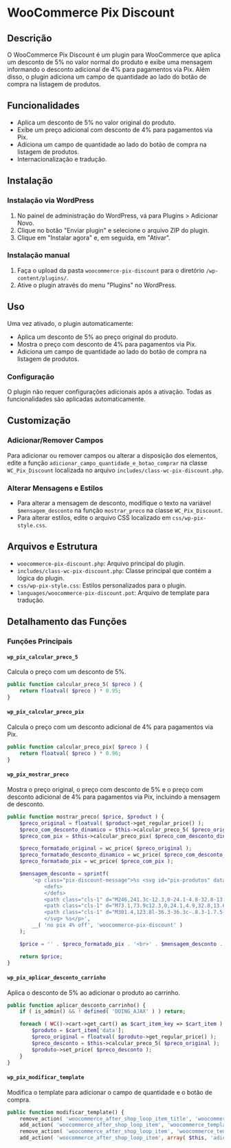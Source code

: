 # WooCommerce Pix Discount

## Descrição
O WooCommerce Pix Discount é um plugin para WooCommerce que aplica um desconto de 5% no valor normal do produto e exibe uma mensagem informando o desconto adicional de 4% para pagamentos via Pix. Além disso, o plugin adiciona um campo de quantidade ao lado do botão de compra na listagem de produtos.

## Funcionalidades
- Aplica um desconto de 5% no valor original do produto.
- Exibe um preço adicional com desconto de 4% para pagamentos via Pix.
- Adiciona um campo de quantidade ao lado do botão de compra na listagem de produtos.
- Internacionalização e tradução.

## Instalação

### Instalação via WordPress
1. No painel de administração do WordPress, vá para Plugins > Adicionar Novo.
2. Clique no botão "Enviar plugin" e selecione o arquivo ZIP do plugin.
3. Clique em "Instalar agora" e, em seguida, em "Ativar".

### Instalação manual
1. Faça o upload da pasta `woocommerce-pix-discount` para o diretório `/wp-content/plugins/`.
2. Ative o plugin através do menu "Plugins" no WordPress.

## Uso
Uma vez ativado, o plugin automaticamente:
- Aplica um desconto de 5% ao preço original do produto.
- Mostra o preço com desconto de 4% para pagamentos via Pix.
- Adiciona um campo de quantidade ao lado do botão de compra na listagem de produtos.

### Configuração
O plugin não requer configurações adicionais após a ativação. Todas as funcionalidades são aplicadas automaticamente.

## Customização

### Adicionar/Remover Campos
Para adicionar ou remover campos ou alterar a disposição dos elementos, edite a função `adicionar_campo_quantidade_e_botao_comprar` na classe `WC_Pix_Discount` localizada no arquivo `includes/class-wc-pix-discount.php`.

### Alterar Mensagens e Estilos
- Para alterar a mensagem de desconto, modifique o texto na variável `$mensagem_desconto` na função `mostrar_preco` na classe `WC_Pix_Discount`.
- Para alterar estilos, edite o arquivo CSS localizado em `css/wp-pix-style.css`.

## Arquivos e Estrutura
- `woocommerce-pix-discount.php`: Arquivo principal do plugin.
- `includes/class-wc-pix-discount.php`: Classe principal que contém a lógica do plugin.
- `css/wp-pix-style.css`: Estilos personalizados para o plugin.
- `languages/woocommerce-pix-discount.pot`: Arquivo de template para tradução.

## Detalhamento das Funções

### Funções Principais

#### `wp_pix_calcular_preco_5`
Calcula o preço com um desconto de 5%.

```php
public function calcular_preco_5( $preco ) {
    return floatval( $preco ) * 0.95;
}
```

#### `wp_pix_calcular_preco_pix`
Calcula o preço com um desconto adicional de 4% para pagamentos via Pix.

```php
public function calcular_preco_pix( $preco ) {
    return floatval( $preco ) * 0.96;
}
```

#### `wp_pix_mostrar_preco`
Mostra o preço original, o preço com desconto de 5% e o preço com desconto adicional de 4% para pagamentos via Pix, incluindo a mensagem de desconto.

```php
public function mostrar_preco( $price, $product ) {
    $preco_original = floatval( $product->get_regular_price() );
    $preco_com_desconto_dinamico = $this->calcular_preco_5( $preco_original );
    $preco_com_pix = $this->calcular_preco_pix( $preco_com_desconto_dinamico );

    $preco_formatado_original = wc_price( $preco_original );
    $preco_formatado_desconto_dinamico = wc_price( $preco_com_desconto_dinamico );
    $preco_formatado_pix = wc_price( $preco_com_pix );

    $mensagem_desconto = sprintf(
        '<p class="pix-discount-message">%s <svg id="pix-produtos" data-name="pix-produtos" xmlns="http://www.w3.org/2000/svg" version="1.1" viewBox="0 0 315.4 315.6">
            <defs>
            </defs>
            <path class="cls-1" d="M246,241.3c-12.3,0-24.1-4.8-32.8-13.5l-47.4-47.4c-3.5-3.3-9-3.3-12.4,0l-47.5,47.5c-8.7,8.7-20.5,13.6-32.8,13.6h-9.3l60,60c18.7,18.7,49.1,18.7,67.8,0l60.1-60.1h-5.8.1Z"/>
            <path class="cls-1" d="M73.1,73.9c12.3,0,24.1,4.9,32.8,13.6l47.5,47.5c3.4,3.4,9,3.4,12.4,0l47.3-47.3c8.7-8.7,20.5-13.6,32.8-13.6h5.7l-60.1-60.1c-18.7-18.7-49.1-18.7-67.8,0h0l-59.9,59.9s9.3,0,9.3,0Z"/>
            <path class="cls-1" d="M301.4,123.8l-36.3-36.3c-.8.3-1.7.5-2.6.5h-16.5c-8.6,0-16.8,3.4-22.9,9.5l-47.3,47.3c-8.9,8.9-23.3,8.9-32.1,0l-47.5-47.5c-6.1-6.1-14.3-9.5-22.9-9.5h-20.3c-.8,0-1.7-.2-2.4-.5L14,123.8c-18.7,18.7-18.7,49.1,0,67.8l36.5,36.5c.8-.3,1.6-.5,2.4-.5h20.4c8.6,0,16.8-3.4,22.9-9.5l47.5-47.5c8.6-8.6,23.6-8.6,32.1,0l47.3,47.3c6.1,6.1,14.3,9.5,22.9,9.5h16.5c.9,0,1.8.2,2.6.5l36.3-36.3c18.7-18.7,18.7-49.1,0-67.8h0"/>
            </svg> %s</p>',
        __( 'no pix 4% off', 'woocommerce-pix-discount' )
    );

    $price = '' . $preco_formatado_pix . '<br>' . $mensagem_desconto . '<br>' . '<del style="color: #d3d3d3;">' . $preco_formatado_original . '</del> ' . $preco_formatado_desconto_dinamico;

    return $price;
}
```

#### `wp_pix_aplicar_desconto_carrinho`
Aplica o desconto de 5% ao adicionar o produto ao carrinho.

```php
public function aplicar_desconto_carrinho() {
    if ( is_admin() && ! defined( 'DOING_AJAX' ) ) return;

    foreach ( WC()->cart->get_cart() as $cart_item_key => $cart_item ) {
        $produto = $cart_item['data'];
        $preco_original = floatval( $produto->get_regular_price() );
        $preco_desconto = $this->calcular_preco_5( $preco_original );
        $produto->set_price( $preco_desconto );
    }
}
```

#### `wp_pix_modificar_template`
Modifica o template para adicionar o campo de quantidade e o botão de compra.

```php
public function modificar_template() {
    remove_action( 'woocommerce_after_shop_loop_item_title', 'woocommerce_template_loop_price', 10 );
    add_action( 'woocommerce_after_shop_loop_item', 'woocommerce_template_loop_price', 9 );
    remove_action( 'woocommerce_after_shop_loop_item', 'woocommerce_template_loop_add_to_cart', 10 );
    add_action( 'woocommerce_after_shop_loop_item', array( $this, 'adicionar_campo_quantidade_e_botao_comprar' ), 10 );
